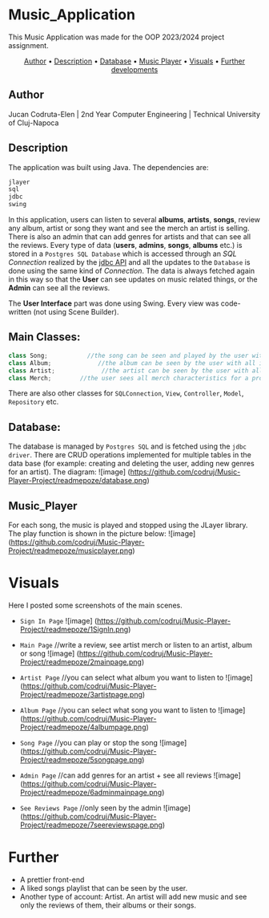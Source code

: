 # Music_Application 

This Music Application was made for the OOP 2023/2024 project assignment.

<p align="center">
  <a href="#Author">Author</a> •
  <a href="#Description">Description</a> •
  <a href="#Database">Database</a> •
  <a href="#Music_Player">Music Player</a> •
  <a href="#Visuals">Visuals</a> •
  <a href="#Further">Further developments</a>
</p>


## Author 
Jucan Codruta-Elen | 2nd Year Computer Engineering | Technical University of Cluj-Napoca

## Description
The application was built using Java. The dependencies are:
```bash
jlayer
sql
jdbc
swing
```
In this application, users can listen to several **albums**, **artists**, **songs**, review any album, artist or song they want and see the merch an artist is selling.
There is also an admin that can add genres for artists and that can see all the reviews.
Every type of data (**users**, **admins**, **songs**, **albums** etc.) is stored in a `Postgres SQL Database` which is accessed through an _SQL Connection_ realized by the [jdbc API](https://en.wikipedia.org/wiki/Java_Database_Connectivity) and all the updates to the `Database` is done using the same kind of _Connection_. The data is always fetched again in this way so that the **User** can see updates on music related things, or the **Admin** can see all the reviews.

The **User Interface** part was done using Swing. Every view was code-written (not using Scene Builder).

**Main Classes:**
-
```java
class Song;           //the song can be seen and played by the user with all its details displayed
class Album;             //the album can be seen by the user with all its songs displayed
class Artist;             //the artist can be seen by the user with all its albums and genres displayed
class Merch;        //the user sees all merch characteristics for a product
```
There are also other classes for `SQLConnection`, `View`, `Controller`, `Model`, `Repository` etc.

## Database:
The database is managed by `Postgres SQL` and is fetched using the `jdbc driver`. There are CRUD operations implemented for multiple tables in the data base (for example: creating and deleting the user, adding new genres for an artist).
The diagram:
![image] (https://github.com/codruj/Music-Player-Project/readmepoze/database.png)

## Music_Player
For each song, the music is played and stopped using the JLayer library. The play function is shown in the picture below:
![image] (https://github.com/codruj/Music-Player-Project/readmepoze/musicplayer.png)

# Visuals

Here I posted some screenshots of the main scenes.

- `Sign In Page`
![image] (https://github.com/codruj/Music-Player-Project/readmepoze/1SignIn.png)

- `Main Page` //write a review, see artist merch or listen to an artist, album or song
![image] (https://github.com/codruj/Music-Player-Project/readmepoze/2mainpage.png)

- `Artist Page` //you can select what album you want to listen to
![image] (https://github.com/codruj/Music-Player-Project/readmepoze/3artistpage.png)

- `Album Page` //you can select what song you want to listen to
![image] (https://github.com/codruj/Music-Player-Project/readmepoze/4albumpage.png)

- `Song Page` //you can play or stop the song
![image] (https://github.com/codruj/Music-Player-Project/readmepoze/5songpage.png)

- `Admin Page` //can add genres for an artist + see all reviews
![image] (https://github.com/codruj/Music-Player-Project/readmepoze/6adminmainpage.png)

- `See Reviews Page` //only seen by the admin
![image] (https://github.com/codruj/Music-Player-Project/readmepoze/7seereviewspage.png)

# Further

- A prettier front-end
- A liked songs playlist that can be seen by the user.
- Another type of account: Artist. An artist will add new music and see only the reviews of them, their albums or their songs.
